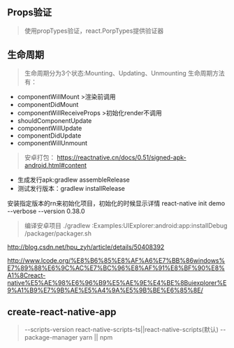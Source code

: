 ## Props验证
> 使用propTypes验证，react.PorpTypes提供验证器
## 生命周期
> 生命周期分为3个状态:Mounting、Updating、Unmounting
> 生命周期方法有：
* componentWillMount >渲染前调用
* componentDidMount
* componentWillReceiveProps >初始化render不调用
* shouldComponentUpdate
* componentWillUpdate
* componentDidUpdate
* componentWillUnmount

> 安卓打包：
https://reactnative.cn/docs/0.51/signed-apk-android.html#content
* 生成发行apk:gradlew assembleRelease
* 测试发行版本：gradlew installRelease

安装指定版本的rn来初始化项目，初始化的时候显示详情
react-native init demo --verbose --version 0.38.0


> 编译安卓项目
./gradlew :Examples:UIExplorer:android:app:installDebug
/packager/packager.sh

http://blog.csdn.net/hpu_zyh/article/details/50408392

http://www.lcode.org/%E8%B6%85%E8%AF%A6%E7%BB%86windows%E7%89%88%E6%9C%AC%E7%BC%96%E8%AF%91%E8%BF%90%E8%A1%8Creact-native%E5%AE%98%E6%96%B9%E5%AE%9E%E4%BE%8Buiexplorer%E9%A1%B9%E7%9B%AE%E5%A4%9A%E5%9B%BE%E6%85%8E/

## create-react-native-app
> --scripts-version    react-native-scripts-ts||react-native-scripts(默认)
> --package-manager  yarn || npm



